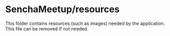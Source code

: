 # SenchaMeetup/resources

This folder contains resources (such as images) needed by the application. This file can
be removed if not needed.

